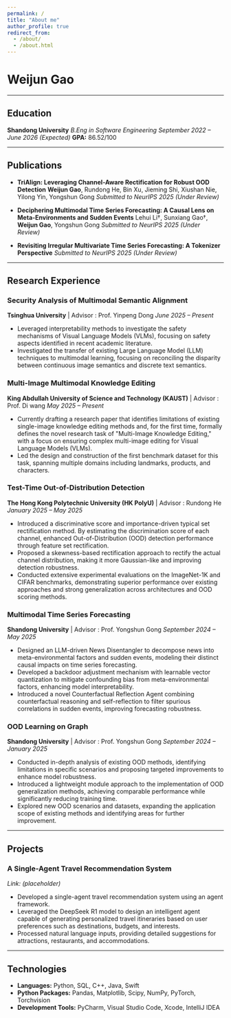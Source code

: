 ```yaml
---
permalink: /
title: "About me"
author_profile: true
redirect_from: 
  - /about/
  - /about.html
---
```


# Weijun Gao


---

## Education

**Shandong University**
*B.Eng in Software Engineering*
*September 2022 – June 2026 (Expected)*
**GPA:** 86.52/100

---

## Publications

*   **TriAlign: Leveraging Channel-Aware Rectification for Robust OOD Detection**
  **Weijun Gao**, Rundong He, Bin Xu, Jieming Shi, Xiushan Nie, Yilong Yin, Yongshun Gong
  *Submitted to NeurIPS 2025 (Under Review)*

*   **Deciphering Multimodal Time Series Forecasting: A Causal Lens on Meta-Environments and Sudden Events**
  Lehui Li†, Sunxiang Gao†, **Weijun Gao**, Yongshun Gong
  *Submitted to NeurIPS 2025 (Under Review)*

*   **Revisiting Irregular Multivariate Time Series Forecasting: A Tokenizer Perspective**
  *Submitted to NeurIPS 2025 (Under Review)*

---

## Research Experience

### Security Analysis of Multimodal Semantic Alignment
**Tsinghua University** | Advisor : Prof. Yinpeng Dong
*June 2025 – Present*
*   Leveraged interpretability methods to investigate the safety mechanisms of Visual Language Models (VLMs), focusing on safety aspects identified in recent academic literature.
*   Investigated the transfer of existing Large Language Model (LLM) techniques to multimodal learning, focusing on reconciling the disparity between continuous image semantics and discrete text semantics.

### Multi-Image Multimodal Knowledge Editing
**King Abdullah University of Science and Technology (KAUST)** | Advisor : Prof. Di wang
*May 2025 – Present*
*   Currently drafting a research paper that identifies limitations of existing single-image knowledge editing methods and, for the first time, formally defines the novel research task of "Multi-Image Knowledge Editing," with a focus on ensuring complex multi-image editing for Visual Language Models (VLMs).
*   Led the design and construction of the first benchmark dataset for this task, spanning multiple domains including landmarks, products, and characters.

### Test-Time Out-of-Distribution Detection
**The Hong Kong Polytechnic University (HK PolyU)** | Advisor : Rundong He
*January 2025 – May 2025*
*   Introduced a discriminative score and importance-driven typical set rectification method. By estimating the discrimination score of each channel, enhanced Out-of-Distribution (OOD) detection performance through feature set rectification.
*   Proposed a skewness-based rectification approach to rectify the actual channel distribution, making it more Gaussian-like and improving detection robustness.
*   Conducted extensive experimental evaluations on the ImageNet-1K and CIFAR benchmarks, demonstrating superior performance over existing approaches and strong generalization across architectures and OOD scoring methods.

### Multimodal Time Series Forecasting
**Shandong University** | Advisor : Prof. Yongshun Gong
*September 2024 – May 2025*
*   Designed an LLM-driven News Disentangler to decompose news into meta-environmental factors and sudden events, modeling their distinct causal impacts on time series forecasting.
*   Developed a backdoor adjustment mechanism with learnable vector quantization to mitigate confounding bias from meta-environmental factors, enhancing model interpretability.
*   Introduced a novel Counterfactual Reflection Agent combining counterfactual reasoning and self-reflection to filter spurious correlations in sudden events, improving forecasting robustness.

### OOD Learning on Graph
**Shandong University** | Advisor : Prof. Yongshun Gong
*September 2024 – January 2025*
*   Conducted in-depth analysis of existing OOD methods, identifying limitations in specific scenarios and proposing targeted improvements to enhance model robustness.
*   Introduced a lightweight module approach to the implementation of OOD generalization methods, achieving comparable performance while significantly reducing training time.
*   Explored new OOD scenarios and datasets, expanding the application scope of existing methods and identifying areas for further improvement.

---

## Projects

### A Single-Agent Travel Recommendation System
*Link: (placeholder)*
*   Developed a single-agent travel recommendation system using an agent framework.
*   Leveraged the DeepSeek R1 model to design an intelligent agent capable of generating personalized travel itineraries based on user preferences such as destinations, budgets, and interests.
*   Processed natural language inputs, providing detailed suggestions for attractions, restaurants, and accommodations.

---

## Technologies

*   **Languages:** Python, SQL, C++, Java, Swift
*   **Python Packages:** Pandas, Matplotlib, Scipy, NumPy, PyTorch, Torchvision
*   **Development Tools:** PyCharm, Visual Studio Code, Xcode, IntelliJ IDEA
